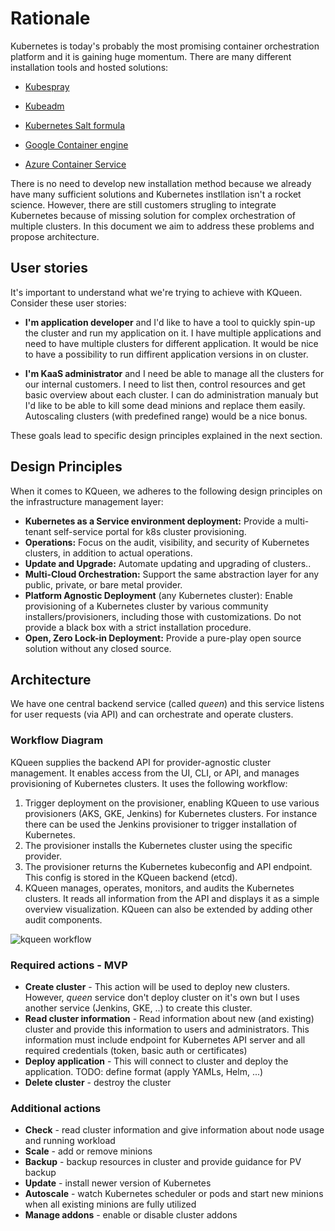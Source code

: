 # Rationale

Kubernetes is today's probably the most promising container orchestration platform and it is gaining huge momentum. There are many different installation tools and hosted solutions:

* [Kubespray](https://github.com/kubernetes-incubator/kubespray)
* [Kubeadm](https://kubernetes.io/docs/setup/independent/create-cluster-kubeadm/)
* [Kubernetes Salt formula](https://github.com/salt-formulas/salt-formula-kubernetes)


* [Google Container engine](https://cloud.google.com/container-engine)
* [Azure Container Service](https://azure.microsoft.com/en-us/services/container-service/)


There is no need to develop new installation method because we already have many sufficient solutions and Kubernetes instllation isn't a rocket science.
However, there are still customers strugling to integrate Kubernetes because of missing solution for complex orchestration of multiple clusters. In this document we aim to address these problems and propose architecture.

## User stories

It's important to understand what we're trying to achieve with KQueen. Consider these user stories:

* **I'm application developer** and I'd like to have a tool to quickly spin-up the cluster and run my application on it. I have multiple applications and need to have multiple clusters for different application. It would be nice to have a possibility to run diffirent application versions in on cluster.

* **I'm KaaS administrator** and I need be able to manage all the clusters for our internal customers. I need to list then, control resources and get basic overview about each cluster. I can do administration manualy but I'd like to be able to kill some dead minions and replace them easily. Autoscaling clusters (with predefined range) would be a nice bonus.

These goals lead to specific design principles explained in the next section.

## Design Principles

When it comes to KQueen, we adheres to the following design principles on the infrastructure management layer:

* **Kubernetes as a Service environment deployment:** Provide a multi-tenant self-service portal for k8s cluster provisioning.
* **Operations:** Focus on the audit, visibility, and security of Kubernetes clusters, in addition to actual operations.
* **Update and Upgrade:** Automate updating and upgrading of clusters..
* **Multi-Cloud Orchestration:** Support the same abstraction layer for any public, private, or bare metal provider.
* **Platform Agnostic Deployment** (any Kubernetes cluster): Enable provisioning of a Kubernetes cluster by various community installers/provisioners, including those with customizations. Do not provide a black box with a strict installation procedure.
* **Open, Zero Lock-in Deployment:** Provide a pure-play open source solution without any closed source.

## Architecture

We have one central backend service (called *queen*) and this service listens for user requests (via API) and can orchestrate and operate clusters.

### Workflow Diagram

KQueen supplies the backend API for provider-agnostic cluster management. It enables access from the UI, CLI, or API, and manages provisioning of Kubernetes clusters. It uses the following workflow:

1. Trigger deployment on the provisioner, enabling KQueen to use various provisioners (AKS, GKE, Jenkins) for Kubernetes clusters. For instance there can be used the Jenkins provisioner to trigger installation of Kubernetes.
2. The provisioner installs the Kubernetes cluster using the specific provider.
3. The provisioner returns the Kubernetes kubeconfig and API endpoint. This config is stored in the KQueen backend (etcd).
4. KQueen manages, operates, monitors, and audits the Kubernetes clusters. It reads all information from the API and displays it as a simple overview visualization. KQueen can also be extended by adding other audit components.

![kqueen workflow](https://github.com/Mirantis/kqueen/raw/readme/workflow.png "KQueen Workflow")

### Required actions - MVP

* **Create cluster** - This action will be used to deploy new clusters. However, *queen* service don't deploy cluster on it's own but I uses another service (Jenkins, GKE, ..) to create this cluster.
* **Read cluster information** - Read information about new (and existing) cluster and provide this information to users and administrators. This information must include endpoint for Kubernetes API server and all required credentials (token, basic auth or certificates)
* **Deploy application** - This will connect to cluster and deploy the application. TODO: define format (apply YAMLs, Helm, ...)
* **Delete cluster** - destroy the cluster

### Additional actions

* **Check** - read cluster information and give information about node usage and running workload
* **Scale** - add or remove minions
* **Backup** - backup resources in cluster and provide guidance for PV backup
* **Update** - install newer version of Kubernetes
* **Autoscale** - watch Kubernetes scheduler or pods and start new minions when all existing minions are fully utilized
* **Manage addons** - enable or disable cluster addons

